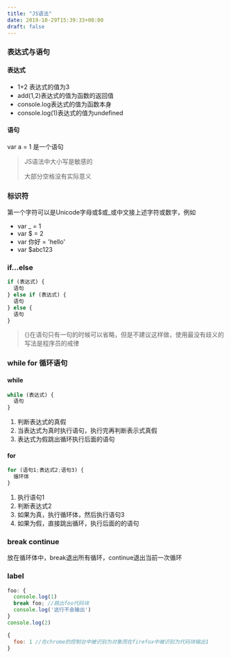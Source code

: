```yaml
---
title: "JS语法"
date: 2019-10-29T15:39:33+08:00
draft: false
---
```


### 表达式与语句

#### 表达式
- 1+2 表达式的值为3
- add(1,2)表达式的值为函数的返回值
- console.log表达式的值为函数本身
- console.log(1)表达式的值为undefined

#### 语句
var a = 1 是一个语句

> JS语法中大小写是敏感的
>
> 大部分空格没有实际意义

### 标识符
第一个字符可以是Unicode字母或$或_或中文接上述字符或数字，例如

- var _ = 1
- var $ = 2
- var 你好 = 'hello' 
- var $abc123

### if...else
```javascript
if (表达式) {
  语句
} else if (表达式) {
  语句
} else {
  语句
}
```

> {}在语句只有一句的时候可以省略，但是不建议这样做，使用最没有歧义的写法是程序员的戒律

### while for 循环语句
#### while
```javascript
while (表达式) {
  语句
}
``` 

1. 判断表达式的真假
2. 当表达式为真时执行语句，执行完再判断表示式真假
3. 表达式为假跳出循环执行后面的语句

#### for
```javascript
for (语句1;表达式2;语句3) {
  循环体
}
```

1. 执行语句1
2. 判断表达式2
3. 如果为真，执行循环体，然后执行语句3
4. 如果为假，直接跳出循环，执行后面的的语句

### break continue
放在循环体中，break退出所有循环，continue退出当前一次循环

### label
```javascript
foo: {
  console.log(1)
  break foo; //跳出foo代码块
  console.log('这行不会输出')
}
console.log(2)
```
```javascript
{
  foo: 1 //在chrome的控制台中被识别为对象而在firefox中被识别为代码块输出1
}
```
